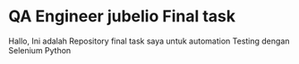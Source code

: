 # QA Engineer jubelio Final task

Hallo, Ini adalah Repository final task saya untuk automation Testing dengan Selenium Python
